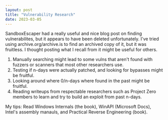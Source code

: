 ```yaml
---
layout: post
title: "Vulnerability Research"
date: 2023-03-05
---
```


SandboxEscaper had a really useful and nice blog post on finding vulnerabilites, but it appears to have been deleted unfortunately. I've tried using archive.org/archive.is to find an archived copy of it, but it was fruitless. I thought posting what I recall from it might be useful for others. 

1. Manually searching might lead to some vulns that aren't found with fuzzers or scanners that most other researchers use. 
2. Testing if n-days were actually patched, and looking for bypasses might be fruitful. 
3. Looking around where 0/n-days where found in the past might be fruitful.
4. Reading writeups from respectable researchers such as Project Zero members to learn and try to build an exploit from past n-days.

My tips:
Read Windows Internals (the book), WinAPI (Microsoft Docs), Intel's assembly manauls, and Practical Reverse Engineering (book). 
